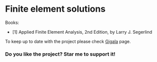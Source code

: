  # Finite element solutions
 
Books: 
* [1] Applied Finite Element Analysis, 2nd Edition, by Larry J. Segerlind

To keep up to date with the project please check [Gigala](https://www.facebook.com/GigaTsk) page.
 
### Do you like the project? Star me to support it!
